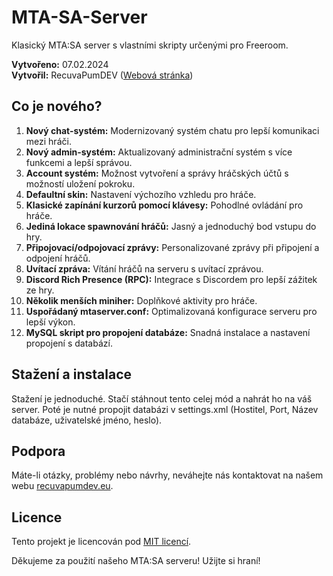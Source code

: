 # MTA-SA-Server

Klasický MTA:SA server s vlastními skripty určenými pro Freeroom.

**Vytvořeno:** 07.02.2024  
**Vytvořil:** RecuvaPumDEV ([Webová stránka](https://recuvapumdev.eu/))

## Co je nového?

1. **Nový chat-systém:** Modernizovaný systém chatu pro lepší komunikaci mezi hráči.
2. **Nový admin-systém:** Aktualizovaný administrační systém s více funkcemi a lepší správou.
3. **Account systém:** Možnost vytvoření a správy hráčských účtů s možností uložení pokroku.
4. **Defaultní skin:** Nastavení výchozího vzhledu pro hráče.
5. **Klasické zapínání kurzorů pomocí klávesy:** Pohodlné ovládání pro hráče.
6. **Jediná lokace spawnování hráčů:** Jasný a jednoduchý bod vstupu do hry.
7. **Připojovací/odpojovací zprávy:** Personalizované zprávy při připojení a odpojení hráčů.
8. **Uvítací zpráva:** Vítání hráčů na serveru s uvítací zprávou.
9. **Discord Rich Presence (RPC):** Integrace s Discordem pro lepší zážitek ze hry.
10. **Několik menších miniher:** Doplňkové aktivity pro hráče.
11. **Uspořádaný mtaserver.conf:** Optimalizovaná konfigurace serveru pro lepší výkon.
12. **MySQL skript pro propojení databáze:** Snadná instalace a nastavení propojení s databází.

## Stažení a instalace

Stažení je jednoduché. Stačí stáhnout tento celej mód a nahrát ho na váš server. Poté je nutné propojit databázi v settings.xml (Hostitel, Port, Název databáze, uživatelské jméno, heslo).

## Podpora

Máte-li otázky, problémy nebo návrhy, neváhejte nás kontaktovat na našem webu [recuvapumdev.eu](https://recuvapumdev.eu/).

## Licence

Tento projekt je licencován pod [MIT licencí](LICENSE).

Děkujeme za použití našeho MTA:SA serveru! Užijte si hraní!
